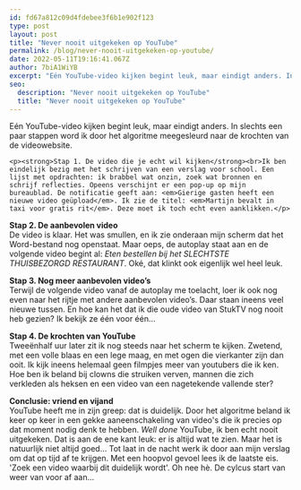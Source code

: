 ```yaml
---
id: fd67a812c09d4fdebee3f6b1e902f123
type: post
layout: post
title: "Never nooit uitgekeken op YouTube"
permalink: /blog/never-nooit-uitgekeken-op-youtube/
date: 2022-05-11T19:16:41.067Z
author: 7biA1WiYB
excerpt: "Eén YouTube-video kijken begint leuk, maar eindigt anders. In slechts een paar stappen word ik door het algoritme meegesleurd naar de krochten van de videowebsite.  "
seo:
  description: "Never nooit uitgekeken op YouTube"
  title: "Never nooit uitgekeken op YouTube"
---
```

Eén YouTube-video kijken begint leuk, maar eindigt anders. In slechts een paar stappen word ik door het algoritme meegesleurd naar de krochten van de videowebsite.  

    <p><strong>Stap 1. De video die je echt wil kijken</strong><br>Ik ben eindelijk bezig met het schrijven van een verslag voor school. Een lijst met opdrachten: ik brabbel wat onzin, zoek wat bronnen en schrijf reflecties. Opeens verschijnt er een pop-up op mijn bureaublad. De notificatie geeft aan: <em>Gierige gasten heeft een nieuwe video geüpload</em>. Ik zie de titel: <em>Martijn bevalt in taxi voor gratis rit</em>. Deze moet ik toch echt even aanklikken.</p>
<p><strong>Stap 2. De aanbevolen video</strong><br>De video is klaar. Het was smullen, en ik zie onderaan mijn scherm dat het Word-bestand nog openstaat. Maar oeps, de autoplay staat aan en de volgende video begint al: <em>Eten bestellen bij het SLECHTSTE THUISBEZORGD RESTAURANT</em>. Oké, dat klinkt ook eigenlijk wel heel leuk.</p>
<p><strong>Stap 3. Nog meer aanbevolen video’s</strong><br>Terwijl de volgende video vanaf de autoplay me toelacht, loer ik ook nog even naar het rijtje met andere aanbevolen video’s. Daar staan ineens veel nieuwe tussen. En hoe kan het dat ik die oude video van StukTV nog nooit heb gezien? Ik bekijk ze één voor één…</p>
<p><strong>Stap 4. De krochten van YouTube</strong><br>Tweeënhalf uur later zit ik nog steeds naar het scherm te kijken. Zwetend, met een volle blaas en een lege maag, en met ogen die vierkanter zijn dan ooit. Ik kijk ineens helemaal geen filmpjes meer van youtubers die ik ken. Hoe ben ik beland bij clowns die struiken verven, mannen die zich verkleden als heksen en een video van een nagetekende vallende ster?</p>
<p><strong>Conclusie: vriend en vijand</strong><br>YouTube heeft me in zijn greep: dat is duidelijk. Door het algoritme beland ik keer op keer in een gekke aaneenschakeling van video's die ik precies op dat moment nodig denk te hebben. <em>Well done</em> YouTube, ik ben echt nooit uitgekeken. Dat is aan de ene kant leuk: er is altijd wat te zien. Maar het is natuurlijk niet altijd goed… Tot laat in de nacht werk ik door aan mijn verslag om dat op tijd af te krijgen. Met een hoopvol gevoel lees ik de laatste eis. 'Zoek een video waarbij dit duidelijk wordt'. Oh nee hè. De cylcus start van weer van voor af aan...</p>  
